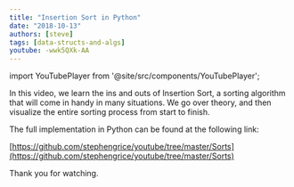 ```yaml
---
title: "Insertion Sort in Python"
date: "2018-10-13"
authors: [steve]
tags: [data-structs-and-algs]
youtube: -wwk5QXk-AA
---
```


import YouTubePlayer from '@site/src/components/YouTubePlayer';

<YouTubePlayer youtubeLink={frontmatter.youtube} />

In this video, we learn the ins and outs of Insertion Sort, a sorting algorithm that will come in handy in many situations. We go over theory, and then visualize the entire sorting process from start to finish.

<!--truncate-->

The full implementation in Python can be found at the following link:

[https://github.com/stephengrice/youtube/tree/master/Sorts](https://github.com/stephengrice/youtube/tree/master/Sorts)

Thank you for watching.